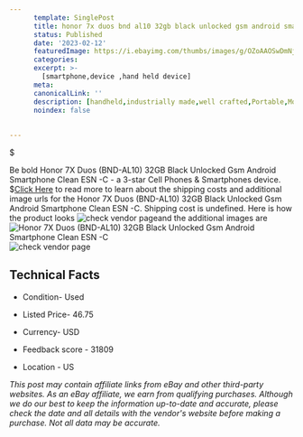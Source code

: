 ```yaml
---
      template: SinglePost
      title: honor 7x duos bnd al10 32gb black unlocked gsm android smartphone clean esn c
      status: Published
      date: '2023-02-12'
      featuredImage: https://i.ebayimg.com/thumbs/images/g/OZoAAOSwDmNj2X9R/s-l225.jpg
      categories: 
      excerpt: >-
        [smartphone,device ,hand held device]
      meta:
      canonicalLink: ''
      description: [handheld,industrially made,well crafted,Portable,Mobile,Compact,Convenient,Lightweight,Maneuverable,Man-portable,Miniature,Carriable,Hand-held,Light,Holdable,Transportable,Mobile device,Pocket-sized,On-the-go,Wireless,Cordless,Compact size,Convenient size, smartphone,device ,hand held device]
      noindex: false
      
        
---
```

$

Be bold Honor 7X Duos (BND-AL10) 32GB Black Unlocked Gsm Android Smartphone Clean ESN -C - a 3-star Cell Phones & Smartphones device.
$[Click Here](https://www.ebay.com/itm/185757893943?hash=item2b40088537%3Ag%3AOZoAAOSwDmNj2X9R&mkevt=1&mkcid=1&mkrid=711-53200-19255-0&campid=%253CePNCampaignId%253E&customid=%253CreferenceId%253E&toolid=10049) to read more to learn about the shipping costs and additional image urls for the Honor 7X Duos (BND-AL10) 32GB Black Unlocked Gsm Android Smartphone Clean ESN -C. Shipping cost is undefined. Here is how the product looks ![check vendor page](https://i.ebayimg.com/thumbs/images/g/OZoAAOSwDmNj2X9R/s-l225.jpg)and the additional images are![Honor 7X Duos (BND-AL10) 32GB Black Unlocked Gsm Android Smartphone Clean ESN -C](https://i.ebayimg.com/images/g/OZoAAOSwDmNj2X9R/s-l1600.jpg)![check vendor page](https://origin-galleryplus.ebayimg.com/ws/web/185757893943_2_0_1/225x225.jpg,https://origin-galleryplus.ebayimg.com/ws/web/185757893943_3_0_1/225x225.jpg,https://origin-galleryplus.ebayimg.com/ws/web/185757893943_4_0_1/225x225.jpg,https://origin-galleryplus.ebayimg.com/ws/web/185757893943_5_0_1/225x225.jpg,https://origin-galleryplus.ebayimg.com/ws/web/185757893943_6_0_1/225x225.jpg,https://origin-galleryplus.ebayimg.com/ws/web/185757893943_7_0_1/225x225.jpg,https://origin-galleryplus.ebayimg.com/ws/web/185757893943_8_0_1/225x225.jpg)



 ## Technical Facts 



     
      

 - Condition- Used 


      

 - Listed Price- 46.75 


      

 - Currency- USD 


      

 - Feedback score - 31809 


      

 - Location - US 


      
      

 *_This post may contain affiliate links from eBay and other third-party websites. As an eBay affiliate, we earn from qualifying purchases. Although we do our best to keep the information up-to-date and accurate, please check the date and all details with the vendor's website before making a purchase. Not all data may be accurate._*






